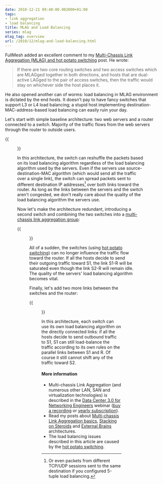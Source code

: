 ```yaml
---
date: 2010-12-21 09:40:00.002000+01:00
tags:
- link aggregation
- load balancing
title: MLAG and Load Balancing
series: mlag
mlag_tag: overview
url: /2010/12/mlag-and-load-balancing.html
---
```

FullMesh added an excellent comment to my [Multi-Chassis Link Aggregation (MLAG) and hot potato switching](https://blog.ipspace.net/2010/12/multi-chassis-link-aggregation-mlag-and.html) post. He wrote:

> If there are two core routing switches and two access switches which are MLAGged together in both directions, and hosts that are dual-active LAGged to the pair of access switches, then the traffic would stay on whichever side the host places it.

He also opened another can of worms: load balancing in MLAG environment is dictated by the end hosts. It doesn't pay to have fancy switches that support L3 or L4 load balancing; a stupid host implementing destination-MAC-address-based load balancing can easily ruin your day.
<!--more-->
Let's start with simple baseline architecture: two web servers and a router connected to a switch. Majority of the traffic flows from the web servers through the router to outside users.

{{<figure src="/2010/12/s320-MLAG_LB_Baseline.png">}}

In this architecture, the switch can reshuffle the packets based on its load balancing algorithm regardless of the load balancing algorithm used by the servers. Even if the servers use source-destination-MAC algorithm (which would send all the traffic over a single link), the switch can spread packets sent to different destination IP addresses[^5TUPLE] over both links toward the router. As long as the links between the servers and the switch aren't congested, we don't really care about the quality of the load balancing algorithm the servers use.

[^5TUPLE]: Or even packets from different TCP/UDP sessions sent to the same destination if you configured 5-tuple load balancing.

Now let's make the architecture redundant, introducing a second switch and combining the two switches into a [multi-chassis link aggregation group](/series/mlag.html):

{{<figure src="/2010/12/s400-MLAG_LB.png" caption="Redundant architecture using an MLAG cluster">}}

All of a sudden, the switches (using [hot potato switching](https://blog.ipspace.net/2010/12/multi-chassis-link-aggregation-mlag-and.html)) can no longer influence the traffic flow toward the router. If all the hosts decide to send their outgoing traffic toward S1, the link S1-R will be saturated even though the link S2-R will remain idle. The quality of the servers' load balancing algorithm becomes vital.

Finally, let's add two more links between the switches and the router:

{{<figure src="/2010/12/s400-MLAG_LB_Double.png" caption="More is not always better">}}

In this architecture, each switch can use its own load balancing algorithm on the directly connected links: if all the hosts decide to send outbound traffic to S1, S1 can still load-balance the traffic according to its own rules on the parallel links between S1 and R. Of course it still cannot shift any of the traffic toward S2.

#### More information

-   Multi-chassis Link Aggregation (and numerous other LAN, SAN and virtualization technologies) is described in the [Data Center 3.0 for Networking Engineers](https://www.ipspace.net/DC30) webinar ([buy a recording](https://www.ipspace.net/SingleRecording?code=DC30) or [yearly subscription](https://www.ipspace.net/Subscription)).
-   Read my posts about [Multi-chassis Link Aggregation basics](https://blog.ipspace.net/2010/10/multi-chassis-link-aggregation-basics.html), [Stacking on Steroids](https://blog.ipspace.net/2010/10/multi-chassis-link-aggregation-stacking.html) and [External Brains](https://blog.ipspace.net/2010/11/multi-chassis-link-aggregation-mlag.html) architectures.
-   The load balancing issues described in this article are caused by the [hot potato switching](https://blog.ipspace.net/2010/12/multi-chassis-link-aggregation-mlag-and.html).
